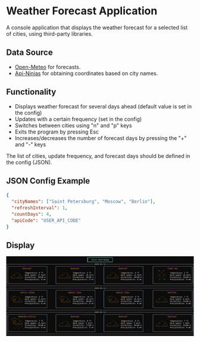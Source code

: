 # Weather Forecast Application


A console application that displays the weather forecast for a selected list of cities, using third-party libraries.

## Data Source

- [Open-Meteo](https://open-meteo.com/en/docs#latitude=59.94&longitude=30.31&hourly=temperature_2m&forecast_days=16) for forecasts.
- [Api-Ninjas](https://api-ninjas.com/api/city) for obtaining coordinates based on city names.

## Functionality

- Displays weather forecast for several days ahead (default value is set in the config)
- Updates with a certain frequency (set in the config)
- Switches between cities using "n" and "p" keys
- Exits the program by pressing Esc
- Increases/decreases the number of forecast days by pressing the "+" and "-" keys

The list of cities, update frequency, and forecast days should be defined in the config (JSON).

## JSON Config Example

```json
{
  "cityNames": ["Saint Petersburg", "Moscow", "Berlin"],
  "refreshInterval": 1,
  "countDays": 4,
  "apiCode": "USER_API_CODE"
}
```


## Display

<img src="interface.png" alt="drawing" width="800"/>
    
